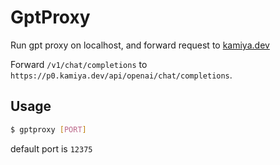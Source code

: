 # GptProxy

Run gpt proxy on localhost, and forward request to [kamiya.dev](https://kamiya.dev)

Forward `/v1/chat/completions` to `https://p0.kamiya.dev/api/openai/chat/completions`.

## Usage

```sh
$ gptproxy [PORT]
```

default port is `12375`
